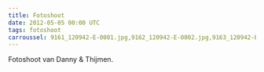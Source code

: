 ```yaml
---
title: Fotoshoot
date: 2012-05-05 00:00 UTC
tags: fotoshoot
carroussel: 9161_120942-E-0001.jpg,9162_120942-E-0002.jpg,9163_120942-E-0003.jpg,9167_120942-E-0004.jpg,9168_120942-E-0005.jpg,9172_120942-E-0006.jpg,9174_120942-E-0007.jpg,9183_120942-E-0008.jpg,9184_120942-E-0009.jpg,9189_120942-E-0010.jpg,9195_120942-E-0011.jpg,9200_120942-E-0012.jpg
---
```

Fotoshoot van Danny & Thijmen.

